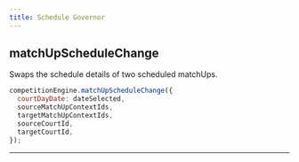 ```yaml
---
title: Schedule Governor
---
```


## matchUpScheduleChange

Swaps the schedule details of two scheduled matchUps.

```js
competitionEngine.matchUpScheduleChange({
  courtDayDate: dateSelected,
  sourceMatchUpContextIds,
  targetMatchUpContextIds,
  sourceCourtId,
  targetCourtId,
});
```

---
